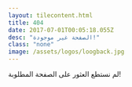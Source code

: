 ```yaml
---
layout: tilecontent.html
title: 404
date: 2017-07-01T00:05:18.055Z
desc: "الصفحة غير موجودة!"
class: "none"
image: /assets/logos/loogback.jpg
---
```


لم نستطع العثور على الصفحة المطلوبة!
